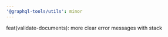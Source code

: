 ```yaml
---
'@graphql-tools/utils': minor
---
```


feat(validate-documents): more clear error messages with stack
